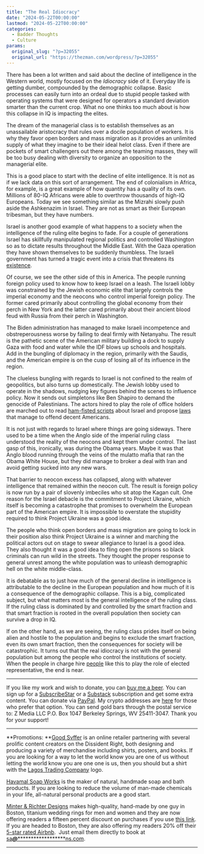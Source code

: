 ```yaml
---
title: "The Real Idiocracy"
date: "2024-05-22T00:00:00"
lastmod: "2024-05-22T00:00:00"
categories:
  - Badder Thoughts
  - Culture
params:
  original_slug: "?p=32055"
  original_url: "https://thezman.com/wordpress/?p=32055"
---
```


There has been a lot written and said about the decline of intelligence
in the Western world, mostly focused on the *Idiocracy* side of it.
Everyday life is getting dumber, compounded by the demographic collapse.
Basic processes can easily turn into an ordeal due to stupid people
tasked with operating systems that were designed for operators a
standard deviation smarter than the current crop. What no one thinks too
much about is how this collapse in IQ is impacting the elites.

The dream of the managerial class is to establish themselves as an
unassailable aristocracy that rules over a docile population of workers.
It is why they favor open borders and mass migration as it provides an
unlimited supply of what they imagine to be their ideal helot class.
Even if there are pockets of smart challengers out there among the
teaming masses, they will be too busy dealing with diversity to organize
an opposition to the managerial elite.

This is a good place to start with the decline of elite intelligence. It
is not as if we lack data on this sort of arrangement. The end of
colonialism in Africa, for example, is a great example of how quantity
has a quality of its own. Millions of 80-IQ Africans were able to
overthrow thousands of high-IQ Europeans. Today we see something similar
as the Mizrahi slowly push aside the Ashkenazim in Israel. They are not
as smart as their European tribesman, but they have numbers.

Israel is another good example of what happens to a society when the
intelligence of the ruling elite begins to fade. For a couple of
generations Israel has skillfully manipulated regional politics and
controlled Washington so as to dictate results throughout the Middle
East. With the Gaza operation they have shown themselves to be suddenly
thumbless. The Israeli government has turned a tragic event into a
crisis that threatens its
<a href="https://www.youtube.com/watch?v=kAfIYtpcBxo" rel="noopener"
target="_blank">existence</a>.

Of course, we see the other side of this in America. The people running
foreign policy used to know how to keep Israel on a leash. The Israeli
lobby was constrained by the Jewish economic elite that largely controls
the imperial economy and the neocons who control imperial foreign
policy. The former cared primarily about controlling the global economy
from their perch in New York and the latter cared primarily about their
ancient blood feud with Russia from their perch in Washington.

The Biden administration has managed to make Israeli incompetence and
obstreperousness worse by failing to deal firmly with Netanyahu. The
result is the pathetic scene of the American military building a dock to
supply Gaza with food and water while the IDF blows up schools and
hospitals. Add in the bungling of diplomacy in the region, primarily
with the Saudis, and the American empire is on the cusp of losing all of
its influence in the region.

The clueless bungling with regards to Israel is not confined to the
realm of geopolitics, but also turns up domestically. The Jewish lobby
used to operate in the shadows, nudging key figures behind the scenes to
influence policy. Now it sends out simpletons like Ben Shapiro to demand
the genocide of Palestinians. The actors hired to play the role of
office holders are marched out to read <a
href="https://www.nbcnews.com/politics/politics-news/sen-lindsey-graham-says-israel-whatever-comparing-war-gaza-hiroshima-n-rcna151828"
rel="noopener" target="_blank">ham-fisted scripts</a> about Israel and
propose <a
href="https://responsiblestatecraft.org/americans-serving-in-israeli-army/"
rel="noopener" target="_blank">laws</a> that manage to offend decent
Americans.

It is not just with regards to Israel where things are going sideways.
There used to be a time when the Anglo side of the imperial ruling class
understood the reality of the neocons and kept them under control. The
last gasp of this, ironically, was during the Obama years. Maybe it was
that Anglo blood running through the veins of the mulatto mafia that ran
the Obama White House, but they did manage to broker a deal with Iran
and avoid getting sucked into any new wars.

That barrier to neocon excess has collapsed, along with whatever
intelligence that remained within the neocon cult. The result is foreign
policy is now run by a pair of slovenly imbeciles who sit atop the Kagan
cult. One reason for the Israel debacle is the commitment to Project
Ukraine, which itself is becoming a catastrophe that promises to
overwhelm the European part of the American empire. It is impossible to
overstate the stupidity required to think Project Ukraine was a good
idea.

The people who think open borders and mass migration are going to lock
in their position also think Project Ukraine is a winner and marching
the political actors out on stage to swear allegiance to Israel is a
good idea. They also thought it was a good idea to fling open the
prisons so black criminals can run wild in the streets. They thought the
proper response to general unrest among the white population was to
unleash demographic hell on the white middle-class.

It is debatable as to just how much of the general decline in
intelligence is attributable to the decline in the European population
and how much of it is a consequence of the demographic collapse. This is
a big, complicated subject, but what matters most is the general
intelligence of the ruling class. If the ruling class is dominated by
and controlled by the smart fraction and that smart fraction is rooted
in the overall population then society can survive a drop in IQ.

If on the other hand, as we are seeing, the ruling class prides itself
on being alien and hostile to the population and begins to exclude the
smart fraction, even its own smart fraction, then the consequences for
society will be catastrophic. It turns out that the real idiocracy is
not with the general population but among the people who control the
institutions of society. When the people in charge hire
<a href="https://www.youtube.com/watch?v=IdIh2A0Gjss" rel="noopener"
target="_blank">people</a> like this to play the role of elected
representative, the end is near.

------------------------------------------------------------------------

If you like my work and wish to donate, you can
<a href="https://www.buymeacoffee.com/mujolulu" rel="noopener"
target="_blank">buy me a beer</a>. You can sign up for a
<a href="https://www.subscribestar.com/the-z-blog" rel="noopener"
target="_blank">SubscribeStar</a> or a
<a href="https://thedissident.substack.com/" rel="noopener"
target="_blank">Substack</a> subscription and get some extra content.
You can donate via <a
href="https://www.paypal.com/donate/?cmd=_s-xclick&amp;hosted_button_id=UDAS2Q8JYA6CN&amp;source=url"
rel="noopener" target="_blank">PayPal</a>. My crypto addresses are
<a href="https://thezman.com/wordpress/?page_id=22713" rel="noopener"
target="_blank">here</a> for those who prefer that option. You can send
gold bars through the postal service to: Z Media LLC P.O. Box 1047
Berkeley Springs, WV 25411-3047. Thank you for your support!

------------------------------------------------------------------------

**Promotions: **<a href="https://goodsvffer.com/" rel="noopener" target="_blank">Good
Svffer</a> is an online retailer partnering with several prolific
content creators on the Dissident Right, both designing and producing a
variety of merchandise including shirts, posters, and books. If you are
looking for a way to let the world know you are one of us without
letting the world know you are one one is us, then you should but a
shirt with the
<a href="https://goodsvffer.com/products/lagos-trading-company"
rel="noopener" target="_blank">Lagos Trading Company</a> logo.

<a href="https://havamalsoapworks.com/" rel="noopener"
target="_blank">Havamal Soap Works</a> is the maker of natural, handmade
soap and bath products. If you are looking to reduce the volume of
man-made chemicals in your life, all-natural personal products are a
good start.

<a href="https://www.minterandrichterdesigns.com/"
rel="noreferrer nofollow noopener" target="_blank">Minter &amp; Richter
Designs</a> makes high-quality, hand-made by one guy in Boston, titanium
wedding rings for men and women and they are now offering readers a
fifteen percent discount on purchases if you use
<a href="https://www.minterandrichterdesigns.com/discount/ZMAN"
rel="noreferrer nofollow noopener" target="_blank">this link</a>.
<span class="highlight"><span class="colour"><span class="font"><span class="size">If
you are headed to Boston, they are also offering my readers 20% off
their <a
href="https://www.airbnb.com/users/7988017/listings?user_id=7988017&amp;s=3"
rel="noopener noreferrer" target="_blank">5-star rated Airbnb</a>.  Just
email them directly to book at
<a href="mailto:sa***@*********************ns.com"
data-original-string="EW+PI7ltJDShRT1L6XnZFQ==cb7etiukf7YdcXcGqCViNoMefPtmoL0KZwmBhN0/15w8c2du99FSBE9A2yvTAZz7Nyj"><span
class="apbct-email-encoder"
data-original-string="zyQrQum0OhqOVWdXFPW5sw==cb795UhJ5vIlfMcaFts9qZjfXeiV1jPXfoKva8VUU8jqnMHi50Wmg4JBhz8QQ+fPcTl"
title="This contact has been encoded by Anti-Spam by CleanTalk. Click to decode. To finish the decoding make sure that JavaScript is enabled in your browser.">sa<span
class="apbct-blur">***</span>@<span
class="apbct-blur">*********************</span>ns.com</span></a>.</span></span></span></span>

------------------------------------------------------------------------
